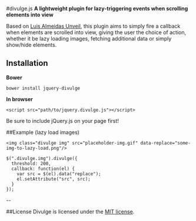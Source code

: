 #divulge.js
**A lightweight plugin for lazy-triggering events when scrolling elements into view**

Based on [Luis Almeidas Unveil](http://luis-almeida.github.io/unveil/), this plugin aims to simply fire a callback when elements are scrolled into view, giving the user the choice of action, whether it be lazy loading images, fetching additional data or simply show/hide elements.

## Installation

**Bower**

`bower install jquery-divulge`

**In browser**

`<script src="path/to/jquery.divulge.js"></script>`

Be sure to include jQuery.js on your page first!

##Example (lazy load images)

`<img class="divulge img" src="placeholder-img.gif" data-replace="some-img-to-lazy-load.png"/>`
  
    $(".divulge.img").divulge({
      threshold: 200,
      callback: function(el) {
        var src = $(el).data("replace");
        el.setAttribute("src", src);
      }
    });

--

##License
Divulge is licensed under the [MIT license](http://opensource.org/licenses/MIT).
